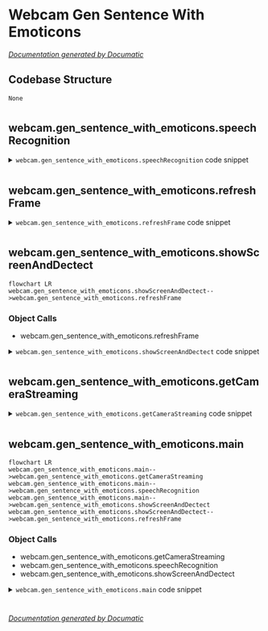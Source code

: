 # Webcam Gen Sentence With Emoticons

[_Documentation generated by Documatic_](https://www.documatic.com)

<!---Documatic-section-Codebase Structure-start--->
## Codebase Structure

<!---Documatic-block-system_architecture-start--->
```mermaid
None
```
<!---Documatic-block-system_architecture-end--->

# #
<!---Documatic-section-Codebase Structure-end--->

<!---Documatic-section-webcam.gen_sentence_with_emoticons.speechRecognition-start--->
## webcam.gen_sentence_with_emoticons.speechRecognition

<!---Documatic-section-speechRecognition-start--->
<!---Documatic-block-webcam.gen_sentence_with_emoticons.speechRecognition-start--->
<details>
	<summary><code>webcam.gen_sentence_with_emoticons.speechRecognition</code> code snippet</summary>

```python
def speechRecognition():
    print("Press 'y' to start~")
    inputdata = input()
    if inputdata == 'y':
        inputdata = 0
        r = sr.Recognizer()
        with sr.Microphone() as source:
            print('Say something!')
            audio = r.listen(source)
        try:
            recSuccess = 1
            recContent = r.recognize_google(audio)
            print('Speech Recognition thinks you said ' + recContent)
            return recContent
        except sr.UnknownValueError:
            print('Could not understand audio')
        except sr.RequestError as e:
            print('Could not request results from Google Speech Recognition service; {0}'.format(e))
```
</details>
<!---Documatic-block-webcam.gen_sentence_with_emoticons.speechRecognition-end--->
<!---Documatic-section-speechRecognition-end--->

# #
<!---Documatic-section-webcam.gen_sentence_with_emoticons.speechRecognition-end--->

<!---Documatic-section-webcam.gen_sentence_with_emoticons.refreshFrame-start--->
## webcam.gen_sentence_with_emoticons.refreshFrame

<!---Documatic-section-refreshFrame-start--->
<!---Documatic-block-webcam.gen_sentence_with_emoticons.refreshFrame-start--->
<details>
	<summary><code>webcam.gen_sentence_with_emoticons.refreshFrame</code> code snippet</summary>

```python
def refreshFrame(frame, faceCoordinates):
    if faceCoordinates is not None:
        fdu.drawFace(frame, faceCoordinates)
    cv2.imshow(windowsName, frame)
```
</details>
<!---Documatic-block-webcam.gen_sentence_with_emoticons.refreshFrame-end--->
<!---Documatic-section-refreshFrame-end--->

# #
<!---Documatic-section-webcam.gen_sentence_with_emoticons.refreshFrame-end--->

<!---Documatic-section-webcam.gen_sentence_with_emoticons.showScreenAndDectect-start--->
## webcam.gen_sentence_with_emoticons.showScreenAndDectect

<!---Documatic-section-showScreenAndDectect-start--->
```mermaid
flowchart LR
webcam.gen_sentence_with_emoticons.showScreenAndDectect-->webcam.gen_sentence_with_emoticons.refreshFrame
```

### Object Calls

* webcam.gen_sentence_with_emoticons.refreshFrame

<!---Documatic-block-webcam.gen_sentence_with_emoticons.showScreenAndDectect-start--->
<details>
	<summary><code>webcam.gen_sentence_with_emoticons.showScreenAndDectect</code> code snippet</summary>

```python
def showScreenAndDectect(capture):
    print('Face dececting...')
    cnt = 5
    while cnt:
        (flag, frame) = capture.read()
        faceCoordinates = fdu.getFaceCoordinates(frame)
        refreshFrame(frame, faceCoordinates)
        if faceCoordinates is not None:
            cnt -= 1
            face_img = fdu.preprocess(frame, faceCoordinates, face_shape=FACE_SHAPE)
            input_img = np.expand_dims(face_img, axis=0)
            input_img = np.expand_dims(input_img, axis=0)
            result = model.predict(input_img)[0]
            if cnt == 4:
                tot_result = result
            else:
                tot_result += result
            index = np.argmax(result)
            print('Frame', 5 - cnt, ':', emo[index], 'prob:', max(result))
    index = np.argmax(tot_result)
    print('Final decision:', emo[index], 'prob:', max(tot_result))
    return emo[index]
```
</details>
<!---Documatic-block-webcam.gen_sentence_with_emoticons.showScreenAndDectect-end--->
<!---Documatic-section-showScreenAndDectect-end--->

# #
<!---Documatic-section-webcam.gen_sentence_with_emoticons.showScreenAndDectect-end--->

<!---Documatic-section-webcam.gen_sentence_with_emoticons.getCameraStreaming-start--->
## webcam.gen_sentence_with_emoticons.getCameraStreaming

<!---Documatic-section-getCameraStreaming-start--->
<!---Documatic-block-webcam.gen_sentence_with_emoticons.getCameraStreaming-start--->
<details>
	<summary><code>webcam.gen_sentence_with_emoticons.getCameraStreaming</code> code snippet</summary>

```python
def getCameraStreaming():
    capture = cv2.VideoCapture(0)
    if not capture:
        print('Failed to capture video streaming ')
        sys.exit(1)
    else:
        print('Successed to capture video streaming')
    return capture
```
</details>
<!---Documatic-block-webcam.gen_sentence_with_emoticons.getCameraStreaming-end--->
<!---Documatic-section-getCameraStreaming-end--->

# #
<!---Documatic-section-webcam.gen_sentence_with_emoticons.getCameraStreaming-end--->

<!---Documatic-section-webcam.gen_sentence_with_emoticons.main-start--->
## webcam.gen_sentence_with_emoticons.main

<!---Documatic-section-main-start--->
```mermaid
flowchart LR
webcam.gen_sentence_with_emoticons.main-->webcam.gen_sentence_with_emoticons.getCameraStreaming
webcam.gen_sentence_with_emoticons.main-->webcam.gen_sentence_with_emoticons.speechRecognition
webcam.gen_sentence_with_emoticons.main-->webcam.gen_sentence_with_emoticons.showScreenAndDectect
webcam.gen_sentence_with_emoticons.showScreenAndDectect-->webcam.gen_sentence_with_emoticons.refreshFrame
```

### Object Calls

* webcam.gen_sentence_with_emoticons.getCameraStreaming
* webcam.gen_sentence_with_emoticons.speechRecognition
* webcam.gen_sentence_with_emoticons.showScreenAndDectect

<!---Documatic-block-webcam.gen_sentence_with_emoticons.main-start--->
<details>
	<summary><code>webcam.gen_sentence_with_emoticons.main</code> code snippet</summary>

```python
def main():
    print('Enter main() function')
    capture = getCameraStreaming()
    cv2.startWindowThread()
    cv2.namedWindow(windowsName, cv2.WND_PROP_FULLSCREEN)
    cv2.setWindowProperty(windowsName, cv2.WND_PROP_FULLSCREEN, cv2.WND_PROP_FULLSCREEN)
    while True:
        recContent = speechRecognition()
        if recContent is not None:
            emotion = showScreenAndDectect(capture)
            if emotion == 'Angry':
                emoji = ' >:O'
            elif emotion == 'Fear':
                emoji = ' :-S'
            elif emotion == 'Happy':
                emoji = ' :-D'
            elif emotion == 'Sad':
                emoji = " :'("
            elif emotion == 'Surprise':
                emoji = ' :-O'
            else:
                emoji = ' '
            print('Output result: ' + recContent + emoji)
```
</details>
<!---Documatic-block-webcam.gen_sentence_with_emoticons.main-end--->
<!---Documatic-section-main-end--->

# #
<!---Documatic-section-webcam.gen_sentence_with_emoticons.main-end--->

[_Documentation generated by Documatic_](https://www.documatic.com)